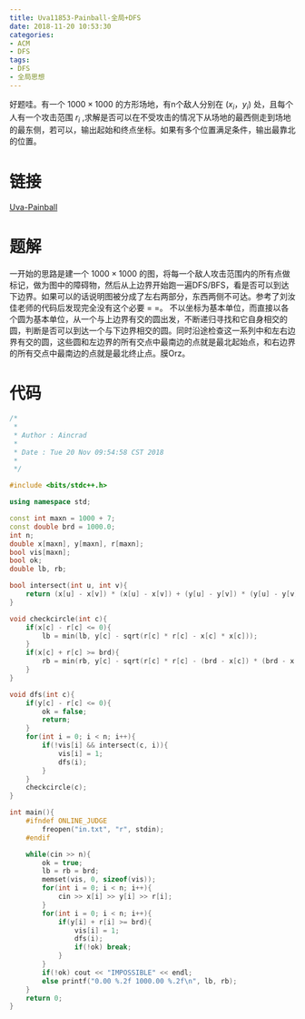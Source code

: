 ```yaml
---
title: Uva11853-Painball-全局+DFS
date: 2018-11-20 10:53:30
categories:
- ACM
- DFS
tags:
- DFS
- 全局思想
---
```

好题哇。有一个 $1000 \times 1000$ 的方形场地，有n个敌人分别在 $(x_i，y_i)$ 处，且每个人有一个攻击范围 $r_i$ ,求解是否可以在不受攻击的情况下从场地的最西侧走到场地的最东侧，若可以，输出起始和终点坐标。如果有多个位置满足条件，输出最靠北的位置。
<!--more-->
# 链接
[Uva-Painball](https://vjudge.net/problem/UVA-11853)

# 题解
一开始的思路是建一个 $1000 \times 1000$ 的图，将每一个敌人攻击范围内的所有点做标记，做为图中的障碍物，然后从上边界开始跑一遍DFS/BFS，看是否可以到达下边界。如果可以的话说明图被分成了左右两部分，东西两侧不可达。参考了刘汝佳老师的代码后发现完全没有这个必要 = =。
不以坐标为基本单位，而直接以各个圆为基本单位，从一个与上边界有交的圆出发，不断递归寻找和它自身相交的圆，判断是否可以到达一个与下边界相交的圆。同时沿途检查这一系列中和左右边界有交的圆，这些圆和左边界的所有交点中最南边的点就是最北起始点，和右边界的所有交点中最南边的点就是最北终止点。膜Orz。

# 代码
```C++
/*
 *
 * Author : Aincrad
 *
 * Date : Tue 20 Nov 09:54:58 CST 2018
 *
 */

#include <bits/stdc++.h>

using namespace std;

const int maxn = 1000 + 7;
const double brd = 1000.0;
int n;
double x[maxn], y[maxn], r[maxn];
bool vis[maxn];
bool ok;
double lb, rb;

bool intersect(int u, int v){
    return (x[u] - x[v]) * (x[u] - x[v]) + (y[u] - y[v]) * (y[u] - y[v]) <= (r[u] + r[v]) * (r[u] + r[v]);
}

void checkcircle(int c){
    if(x[c] - r[c] <= 0){
        lb = min(lb, y[c] - sqrt(r[c] * r[c] - x[c] * x[c]));
    }
    if(x[c] + r[c] >= brd){
        rb = min(rb, y[c] - sqrt(r[c] * r[c] - (brd - x[c]) * (brd - x[c])));
    }
}

void dfs(int c){
    if(y[c] - r[c] <= 0){
        ok = false;
        return;
    }
    for(int i = 0; i < n; i++){
        if(!vis[i] && intersect(c, i)){
            vis[i] = 1;
            dfs(i);
        }
    }
    checkcircle(c);
}

int main(){
    #ifndef ONLINE_JUDGE
        freopen("in.txt", "r", stdin);
    #endif

    while(cin >> n){
        ok = true;
        lb = rb = brd;
        memset(vis, 0, sizeof(vis));
        for(int i = 0; i < n; i++){
            cin >> x[i] >> y[i] >> r[i];
        }
        for(int i = 0; i < n; i++){
            if(y[i] + r[i] >= brd){
                vis[i] = 1;
                dfs(i);
                if(!ok) break;
            }
        }
        if(!ok) cout << "IMPOSSIBLE" << endl;
        else printf("0.00 %.2f 1000.00 %.2f\n", lb, rb);
    }
    return 0;
}
```